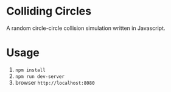 Colliding Circles
========

A random circle-circle collision simulation written in Javascript.

# Usage
1. `npm install`
2. `npm run dev-server`
3. browser `http://localhost:8080`